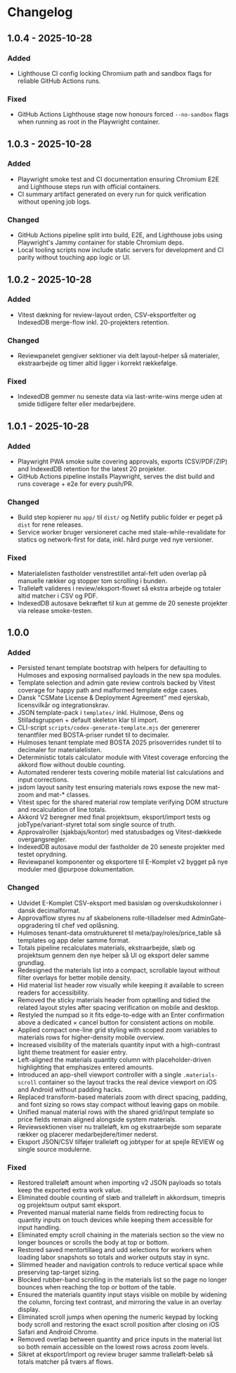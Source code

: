 # Changelog

## 1.0.4 - 2025-10-28

### Added
- Lighthouse CI config locking Chromium path and sandbox flags for reliable GitHub Actions runs.

### Fixed
- GitHub Actions Lighthouse stage now honours forced `--no-sandbox` flags when running as root in the Playwright container.

## 1.0.3 - 2025-10-28

### Added
- Playwright smoke test and CI documentation ensuring Chromium E2E and Lighthouse steps run with official containers.
- CI summary artifact generated on every run for quick verification without opening job logs.

### Changed
- GitHub Actions pipeline split into build, E2E, and Lighthouse jobs using Playwright's Jammy container for stable Chromium deps.
- Local tooling scripts now include static servers for development and CI parity without touching app logic or UI.

## 1.0.2 - 2025-10-28

### Added
- Vitest dækning for review-layout orden, CSV-eksportfelter og IndexedDB merge-flow inkl. 20-projekters retention.

### Changed
- Reviewpanelet gengiver sektioner via delt layout-helper så materialer, ekstraarbejde og timer altid ligger i korrekt rækkefølge.

### Fixed
- IndexedDB gemmer nu seneste data via last-write-wins merge uden at smide tidligere felter eller medarbejdere.

## 1.0.1 - 2025-10-28

### Added
- Playwright PWA smoke suite covering approvals, exports (CSV/PDF/ZIP) and IndexedDB retention for the latest 20 projekter.
- GitHub Actions pipeline installs Playwright, serves the dist build and runs coverage + e2e for every push/PR.

### Changed
- Build step kopierer nu `app/` til `dist/` og Netlify public folder er peget på `dist` for rene releases.
- Service worker bruger versioneret cache med stale-while-revalidate for statics og network-first for data, inkl. hård purge ved nye versioner.

### Fixed
- Materialelisten fastholder venstrestillet antal-felt uden overlap på manuelle rækker og stopper tom scrolling i bunden.
- Tralleløft valideres i review/eksport-flowet så ekstra arbejde og totaler altid matcher i CSV og PDF.
- IndexedDB autosave bekræftet til kun at gemme de 20 seneste projekter via release smoke-testen.

## 1.0.0

### Added
- Persisted tenant template bootstrap with helpers for defaulting to Hulmoses and exposing normalised payloads in the new spa modules.
- Template selection and admin gate review controls backed by Vitest coverage for happy path and malformed template edge cases.
- Dansk "CSMate License & Deployment Agreement" med ejerskab, licensvilkår og integrationskrav.
- JSON template-pack i `templates/` inkl. Hulmose, Øens og Stilladsgruppen + default skeleton klar til import.
- CLI-script `scripts/codex-generate-template.mjs` der genererer tenantfiler med BOSTA-priser rundet til to decimaler.
- Hulmoses tenant template med BOSTA 2025 prisoverrides rundet til to decimaler for materialelisten.
- Deterministic totals calculator module with Vitest coverage enforcing the akkord flow without double counting.
- Automated renderer tests covering mobile material list calculations and input corrections.
- jsdom layout sanity test ensuring materials rows expose the new mat-zoom and mat-* classes.
- Vitest spec for the shared material row template verifying DOM structure and recalculation of line totals.
- Akkord V2 beregner med final projektsum, eksport/import tests og jobType/variant-styret total som single source of truth.
- Approvalroller (sjakbajs/kontor) med statusbadges og Vitest-dækkede overgangsregler.
- IndexedDB autosave modul der fastholder de 20 seneste projekter med testet oprydning.
- Reviewpanel komponenter og eksportere til E-Komplet v2 bygget på nye moduler med @purpose dokumentation.

### Changed
- Udvidet E-Komplet CSV-eksport med basisløn og overskudskolonner i dansk decimalformat.
- Approvalflow styres nu af skabelonens rolle-tilladelser med AdminGate-opgradering til chef ved oplåsning.
- Hulmoses tenant-data omstruktureret til meta/pay/roles/price_table så templates og app deler samme format.
- Totals pipeline recalculates materials, ekstraarbejde, slæb og projektsum gennem den nye helper så UI og eksport deler samme grundlag.
- Redesigned the materials list into a compact, scrollable layout without filter overlays for better mobile density.
- Hid material list header row visually while keeping it available to screen readers for accessibility.
- Removed the sticky materials header from optælling and tidied the related layout styles after spacing verification on mobile and desktop.
- Restyled the numpad so it fits edge-to-edge with an Enter confirmation above a dedicated × cancel button for consistent actions on mobile.
- Applied compact one-line grid styling with scoped zoom variables to materials rows for higher-density mobile overview.
- Increased visibility of the materials quantity input with a high-contrast light theme treatment for easier entry.
- Left-aligned the materials quantity column with placeholder-driven highlighting that emphasizes entered amounts.
- Introduced an app-shell viewport controller with a single `.materials-scroll` container so the layout tracks the real device viewport on iOS and Android without padding hacks.
- Replaced transform-based materials zoom with direct spacing, padding, and font sizing so rows stay compact without leaving gaps on mobile.
- Unified manual material rows with the shared grid/input template so price fields remain aligned alongside system materials.
- Reviewsektionen viser nu tralleløft, km og ekstraarbejde som separate rækker og placerer medarbejdere/timer nederst.
- Eksport JSON/CSV tilføjer tralleløft og jobtyper for at spejle REVIEW og single source modulerne.

### Fixed
- Restored tralleløft amount when importing v2 JSON payloads so totals keep the exported extra work value.
- Eliminated double counting of slæb and tralleløft in akkordsum, timepris og projektsum output samt eksport.
- Prevented manual material name fields from redirecting focus to quantity inputs on touch devices while keeping them accessible for input handling.
- Eliminated empty scroll chaining in the materials section so the view no longer bounces or scrolls the body at top or bottom.
- Restored saved mentortillaeg and udd selections for workers when loading labor snapshots so totals and worker outputs stay in sync.
- Slimmed header and navigation controls to reduce vertical space while preserving tap-target sizing.
- Blocked rubber-band scrolling in the materials list so the page no longer bounces when reaching the top or bottom of the table.
- Ensured the materials quantity input stays visible on mobile by widening the column, forcing text contrast, and mirroring the value in an overlay display.
- Eliminated scroll jumps when opening the numeric keypad by locking body scroll and restoring the exact scroll position after closing on iOS Safari and Android Chrome.
- Removed overlap between quantity and price inputs in the material list so both remain accessible on the lowest rows across zoom levels.
- Sikret at eksport/import og review bruger samme tralleløft-beløb så totals matcher på tværs af flows.
